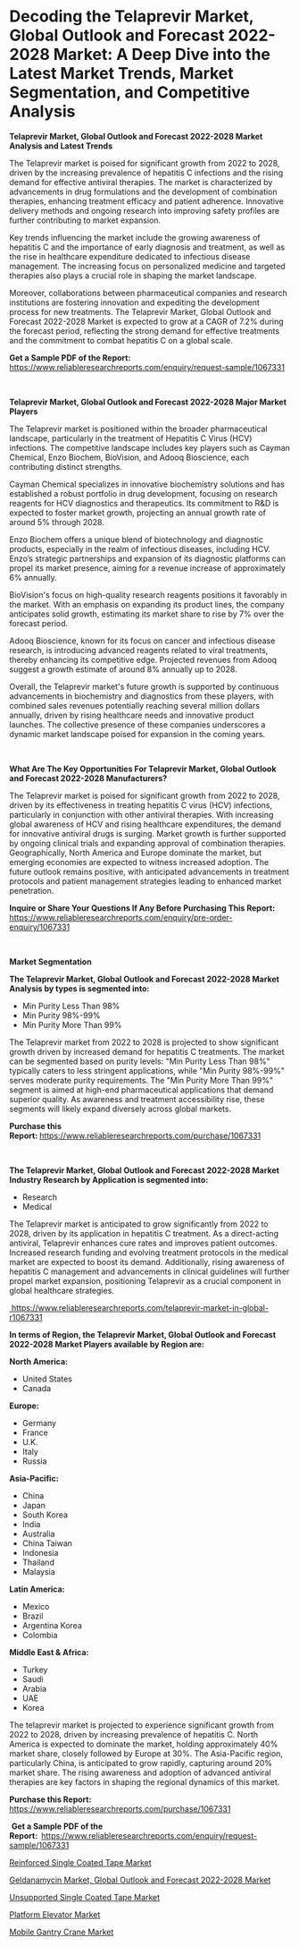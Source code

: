<p><h1>Decoding the Telaprevir Market, Global Outlook and Forecast 2022-2028 Market: A Deep Dive into the Latest Market Trends, Market Segmentation, and Competitive Analysis</h1></p><p><strong>Telaprevir Market, Global Outlook and Forecast 2022-2028 Market Analysis and Latest Trends</strong></p>
<p><p>The Telaprevir market is poised for significant growth from 2022 to 2028, driven by the increasing prevalence of hepatitis C infections and the rising demand for effective antiviral therapies. The market is characterized by advancements in drug formulations and the development of combination therapies, enhancing treatment efficacy and patient adherence. Innovative delivery methods and ongoing research into improving safety profiles are further contributing to market expansion.</p><p>Key trends influencing the market include the growing awareness of hepatitis C and the importance of early diagnosis and treatment, as well as the rise in healthcare expenditure dedicated to infectious disease management. The increasing focus on personalized medicine and targeted therapies also plays a crucial role in shaping the market landscape. </p><p>Moreover, collaborations between pharmaceutical companies and research institutions are fostering innovation and expediting the development process for new treatments. The Telaprevir Market, Global Outlook and Forecast 2022-2028 Market is expected to grow at a CAGR of 7.2% during the forecast period, reflecting the strong demand for effective treatments and the commitment to combat hepatitis C on a global scale.</p></p>
<p><strong>Get a Sample PDF of the Report:&nbsp;</strong> <a href="https://www.reliableresearchreports.com/enquiry/request-sample/1067331">https://www.reliableresearchreports.com/enquiry/request-sample/1067331</a></p>
<p>&nbsp;</p>
<p><strong>Telaprevir Market, Global Outlook and Forecast 2022-2028 Major Market Players</strong></p>
<p><p>The Telaprevir market is positioned within the broader pharmaceutical landscape, particularly in the treatment of Hepatitis C Virus (HCV) infections. The competitive landscape includes key players such as Cayman Chemical, Enzo Biochem, BioVision, and Adooq Bioscience, each contributing distinct strengths.</p><p>Cayman Chemical specializes in innovative biochemistry solutions and has established a robust portfolio in drug development, focusing on research reagents for HCV diagnostics and therapeutics. Its commitment to R&D is expected to foster market growth, projecting an annual growth rate of around 5% through 2028.</p><p>Enzo Biochem offers a unique blend of biotechnology and diagnostic products, especially in the realm of infectious diseases, including HCV. Enzo’s strategic partnerships and expansion of its diagnostic platforms can propel its market presence, aiming for a revenue increase of approximately 6% annually.</p><p>BioVision's focus on high-quality research reagents positions it favorably in the market. With an emphasis on expanding its product lines, the company anticipates solid growth, estimating its market share to rise by 7% over the forecast period.</p><p>Adooq Bioscience, known for its focus on cancer and infectious disease research, is introducing advanced reagents related to viral treatments, thereby enhancing its competitive edge. Projected revenues from Adooq suggest a growth estimate of around 8% annually up to 2028.</p><p>Overall, the Telaprevir market's future growth is supported by continuous advancements in biochemistry and diagnostics from these players, with combined sales revenues potentially reaching several million dollars annually, driven by rising healthcare needs and innovative product launches. The collective presence of these companies underscores a dynamic market landscape poised for expansion in the coming years.</p></p>
<p>&nbsp;</p>
<p><strong>What Are The Key Opportunities For Telaprevir Market, Global Outlook and Forecast 2022-2028 Manufacturers?</strong></p>
<p><p>The Telaprevir market is poised for significant growth from 2022 to 2028, driven by its effectiveness in treating hepatitis C virus (HCV) infections, particularly in conjunction with other antiviral therapies. With increasing global awareness of HCV and rising healthcare expenditures, the demand for innovative antiviral drugs is surging. Market growth is further supported by ongoing clinical trials and expanding approval of combination therapies. Geographically, North America and Europe dominate the market, but emerging economies are expected to witness increased adoption. The future outlook remains positive, with anticipated advancements in treatment protocols and patient management strategies leading to enhanced market penetration.</p></p>
<p><strong>Inquire or Share Your Questions If Any Before Purchasing This Report:</strong> <a href="https://www.reliableresearchreports.com/enquiry/pre-order-enquiry/1067331">https://www.reliableresearchreports.com/enquiry/pre-order-enquiry/1067331</a></p>
<p>&nbsp;</p>
<p><strong>Market Segmentation</strong></p>
<p><strong>The Telaprevir Market, Global Outlook and Forecast 2022-2028 Market Analysis by types is segmented into:</strong></p>
<p><ul><li>Min Purity Less Than 98%</li><li>Min Purity 98%-99%</li><li>Min Purity More Than 99%</li></ul></p>
<p><p>The Telaprevir market from 2022 to 2028 is projected to show significant growth driven by increased demand for hepatitis C treatments. The market can be segmented based on purity levels: "Min Purity Less Than 98%" typically caters to less stringent applications, while "Min Purity 98%-99%" serves moderate purity requirements. The "Min Purity More Than 99%" segment is aimed at high-end pharmaceutical applications that demand superior quality. As awareness and treatment accessibility rise, these segments will likely expand diversely across global markets.</p></p>
<p><strong>Purchase this Report:&nbsp;</strong><a href="https://www.reliableresearchreports.com/purchase/1067331">https://www.reliableresearchreports.com/purchase/1067331</a></p>
<p>&nbsp;</p>
<p><strong>The Telaprevir Market, Global Outlook and Forecast 2022-2028 Market Industry Research by Application is segmented into:</strong></p>
<p><ul><li>Research</li><li>Medical</li></ul></p>
<p><p>The Telaprevir market is anticipated to grow significantly from 2022 to 2028, driven by its application in hepatitis C treatment. As a direct-acting antiviral, Telaprevir enhances cure rates and improves patient outcomes. Increased research funding and evolving treatment protocols in the medical market are expected to boost its demand. Additionally, rising awareness of hepatitis C management and advancements in clinical guidelines will further propel market expansion, positioning Telaprevir as a crucial component in global healthcare strategies.</p></p>
<p><a href="https://www.reliableresearchreports.com/telaprevir-market-in-global-r1067331">&nbsp;https://www.reliableresearchreports.com/telaprevir-market-in-global-r1067331</a></p>
<p><strong>In terms of Region, the Telaprevir Market, Global Outlook and Forecast 2022-2028 Market Players available by Region are:</strong></p>
<p>
    <p> <strong> North America: </strong>
        <ul>
            <li>United States</li>
            <li>Canada</li>
        </ul>
        </p> 
    <p> <strong> Europe: </strong>
        <ul>
            <li>Germany</li>
            <li>France</li>
            <li>U.K.</li>
            <li>Italy</li>
            <li>Russia</li>
        </ul>
        </p> 
    <p> <strong> Asia-Pacific: </strong>
        <ul>
            <li>China</li>
            <li>Japan</li>
            <li>South Korea</li>
            <li>India</li>
            <li>Australia</li>
            <li>China Taiwan</li>
            <li>Indonesia</li>
            <li>Thailand</li>
            <li>Malaysia</li>
        </ul>
        </p> 
    <p> <strong> Latin America: </strong>
        <ul>
            <li>Mexico</li>
            <li>Brazil</li>
            <li>Argentina Korea</li>
            <li>Colombia</li>
        </ul>
        </p> 
    <p> <strong> Middle East & Africa: </strong>
        <ul>
            <li>Turkey</li>
            <li>Saudi</li>
            <li>Arabia</li>
            <li>UAE</li>
            <li>Korea</li>
        </ul>
    </p>
    </p>
<p><p>The telaprevir market is projected to experience significant growth from 2022 to 2028, driven by increasing prevalence of hepatitis C. North America is expected to dominate the market, holding approximately 40% market share, closely followed by Europe at 30%. The Asia-Pacific region, particularly China, is anticipated to grow rapidly, capturing around 20% market share. The rising awareness and adoption of advanced antiviral therapies are key factors in shaping the regional dynamics of this market.</p></p>
<p><strong>Purchase this Report: </strong><a href="https://www.reliableresearchreports.com/purchase/1067331">https://www.reliableresearchreports.com/purchase/1067331</a></p>
<p>&nbsp;<strong>Get a Sample PDF of the Report:&nbsp;&nbsp;</strong><a href="https://www.reliableresearchreports.com/enquiry/request-sample/1067331">https://www.reliableresearchreports.com/enquiry/request-sample/1067331</a></p>
<p><strong></strong></p>
<p><p><a href="https://issuu.com/reportprime-2/docs/reinforced-single-coated-tape-marke_76db3bbd5d1714">Reinforced Single Coated Tape Market</a></p><p><a href="https://github.com/juniordelafrance/Market-Research-Report-List-4/blob/main/geldanamycin-market-global-outlook-and-forecast-2022-2028-market.md">Geldanamycin Market, Global Outlook and Forecast 2022-2028 Market</a></p><p><a href="https://issuu.com/reportprime-2/docs/unsupported-single-coated-tape-mark_2635186d4569ef">Unsupported Single Coated Tape Market</a></p><p><a href="https://www.linkedin.com/pulse/platform-elevator-industry-insights-report-analyzing-market-trends-av2if?trackingId=sZ%2Fxsgf6SlyJK%2F1cUN3g6Q%3D%3D">Platform Elevator Market</a></p><p><a href="https://www.linkedin.com/pulse/global-mobile-gantry-crane-industry-analysis-share-growth-trends-unhjc?trackingId=qaCzC6ipRt2efoL%2Bys1aNA%3D%3D">Mobile Gantry Crane Market</a></p></p>